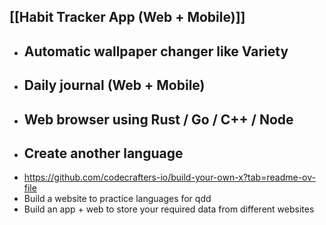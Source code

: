 ## [[Habit Tracker App (Web + Mobile)]]
- ## Automatic wallpaper changer like Variety
- ## Daily journal (Web + Mobile)
- ## Web browser using Rust / Go / C++ / Node
- ## Create another language
- https://github.com/codecrafters-io/build-your-own-x?tab=readme-ov-file
- Build a website to practice languages for qdd
- Build an app + web to store your required data from different websites